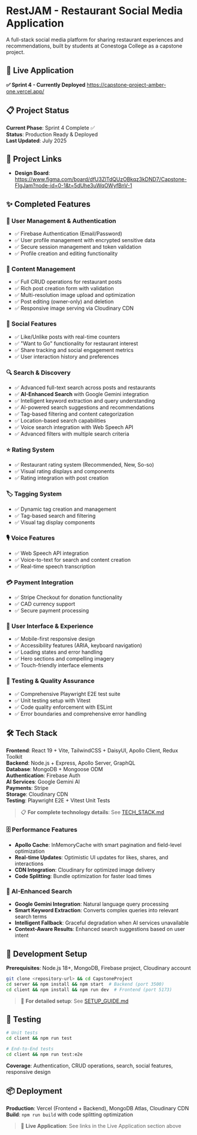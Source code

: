 # RestJAM - Restaurant Social Media Application

A full-stack social media platform for sharing restaurant experiences and recommendations, built by students at Conestoga College as a capstone project.

## 🚀 Live Application

**✅ Sprint 4 - Currently Deployed**
https://capstone-project-amber-one.vercel.app/

## 📋 Project Status

**Current Phase**: Sprint 4 Complete ✅  
**Status**: Production Ready & Deployed  
**Last Updated**: July 2025

## 🔗 Project Links

- **Design Board**: https://www.figma.com/board/dfU3ZlTdQUzOBkqz3kDND7/Capstone-FIgJam?node-id=0-1&t=5dUhe3uWqOWyfBnV-1

## ✨ Completed Features

### 🔐 User Management & Authentication

- ✅ Firebase Authentication (Email/Password)
- ✅ User profile management with encrypted sensitive data
- ✅ Secure session management and token validation
- ✅ Profile creation and editing functionality

### 📝 Content Management

- ✅ Full CRUD operations for restaurant posts
- ✅ Rich post creation form with validation
- ✅ Multi-resolution image upload and optimization
- ✅ Post editing (owner-only) and deletion
- ✅ Responsive image serving via Cloudinary CDN

### 🌟 Social Features

- ✅ Like/Unlike posts with real-time counters
- ✅ "Want to Go" functionality for restaurant interest
- ✅ Share tracking and social engagement metrics
- ✅ User interaction history and preferences

### 🔍 Search & Discovery

- ✅ Advanced full-text search across posts and restaurants
- ✅ **AI-Enhanced Search** with Google Gemini integration
- ✅ Intelligent keyword extraction and query understanding
- ✅ AI-powered search suggestions and recommendations
- ✅ Tag-based filtering and content categorization
- ✅ Location-based search capabilities
- ✅ Voice search integration with Web Speech API
- ✅ Advanced filters with multiple search criteria

### ⭐ Rating System

- ✅ Restaurant rating system (Recommended, New, So-so)
- ✅ Visual rating displays and components
- ✅ Rating integration with post creation

### 🏷️ Tagging System

- ✅ Dynamic tag creation and management
- ✅ Tag-based search and filtering
- ✅ Visual tag display components

### 🎙️ Voice Features

- ✅ Web Speech API integration
- ✅ Voice-to-text for search and content creation
- ✅ Real-time speech transcription

### 💳 Payment Integration

- ✅ Stripe Checkout for donation functionality
- ✅ CAD currency support
- ✅ Secure payment processing

### 📱 User Interface & Experience

- ✅ Mobile-first responsive design
- ✅ Accessibility features (ARIA, keyboard navigation)
- ✅ Loading states and error handling
- ✅ Hero sections and compelling imagery
- ✅ Touch-friendly interface elements

### 🧪 Testing & Quality Assurance

- ✅ Comprehensive Playwright E2E test suite
- ✅ Unit testing setup with Vitest
- ✅ Code quality enforcement with ESLint
- ✅ Error boundaries and comprehensive error handling

## 🛠️ Tech Stack

**Frontend**: React 19 + Vite, TailwindCSS + DaisyUI, Apollo Client, Redux Toolkit  
**Backend**: Node.js + Express, Apollo Server, GraphQL  
**Database**: MongoDB + Mongoose ODM  
**Authentication**: Firebase Auth  
**AI Services**: Google Gemini AI  
**Payments**: Stripe  
**Storage**: Cloudinary CDN  
**Testing**: Playwright E2E + Vitest Unit Tests

> 📋 **For complete technology details**: See [TECH_STACK.md](./TECH_STACK.md)

### 🗄️ Performance Features

- **Apollo Cache**: InMemoryCache with smart pagination and field-level optimization
- **Real-time Updates**: Optimistic UI updates for likes, shares, and interactions
- **CDN Integration**: Cloudinary for optimized image delivery
- **Code Splitting**: Bundle optimization for faster load times

### 🤖 AI-Enhanced Search

- **Google Gemini Integration**: Natural language query processing
- **Smart Keyword Extraction**: Converts complex queries into relevant search terms
- **Intelligent Fallback**: Graceful degradation when AI services unavailable
- **Context-Aware Results**: Enhanced search suggestions based on user intent

## 🚧 Development Setup

**Prerequisites**: Node.js 18+, MongoDB, Firebase project, Cloudinary account

```bash
git clone <repository-url> && cd CapstoneProject
cd server && npm install && npm start  # Backend (port 3500)
cd client && npm install && npm run dev  # Frontend (port 5173)
```

> 🔧 **For detailed setup**: See [SETUP_GUIDE.md](./SETUP_GUIDE.md)

## 🧪 Testing

```bash
# Unit tests
cd client && npm run test

# End-to-End tests
cd client && npm run test:e2e
```

**Coverage**: Authentication, CRUD operations, search, social features, responsive design

## 📦 Deployment

**Production**: Vercel (Frontend + Backend), MongoDB Atlas, Cloudinary CDN  
**Build**: `npm run build` with code splitting optimization

> 🚀 **Live Application**: See links in the Live Application section above
